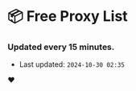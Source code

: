 # :package: Free Proxy List
### Updated every 15 minutes.

- Last updated: `2024-10-30 02:35`

:heart:
